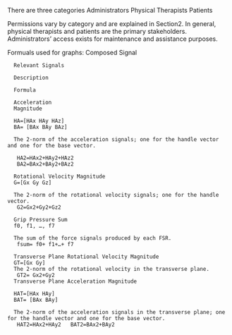 There are three categories 
  Administrators
  Physical Therapists
  Patients

Permissions vary by category and are explained in Section2. In general, physical therapists and patients are the primary stakeholders.
Administrators’ access exists for maintenance and assistance purposes.

Formuals used for graphs:
      Composed Signal

      Relevant Signals

      Description

      Formula

      Acceleration
      Magnitude

      HA=[HAx HAy HAz]
      BA= [BAx BAy BAz]

      The 2-norm of the acceleration signals; one for the handle vector and one for the base vector.

       HA2=HAx2+HAy2+HAz2
       BA2=BAx2+BAy2+BAz2

      Rotational Velocity Magnitude
      G=[Gx Gy Gz]

      The 2-norm of the rotational velocity signals; one for the handle vector.
       G2=Gx2+Gy2+Gz2

      Grip Pressure Sum
      f0, f1, …, f7

      The sum of the force signals produced by each FSR.
       fsum= f0+ f1+…+ f7

      Transverse Plane Rotational Velocity Magnitude
      GT=[Gx Gy]
      The 2-norm of the rotational velocity in the transverse plane.
       GT2= Gx2+Gy2
      Transverse Plane Acceleration Magnitude

      HAT=[HAx HAy]
      BAT= [BAx BAy]

      The 2-norm of the acceleration signals in the transverse plane; one for the handle vector and one for the base vector.
       HAT2=HAx2+HAy2   BAT2=BAx2+BAy2

